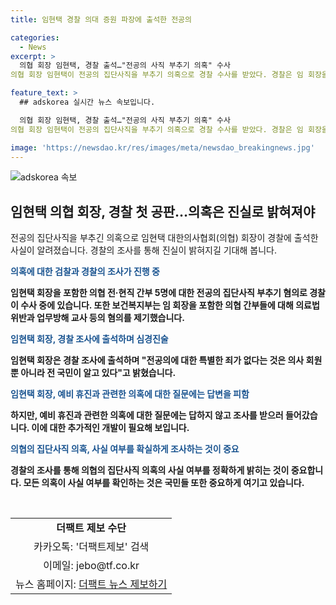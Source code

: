 ```yaml
---
title: 임현택 경찰 의대 증원 파장에 출석한 전공의

categories:
  - News
excerpt: >
  의협 회장 임현택, 경찰 출석…"전공의 사직 부추기 의혹" 수사
의협 회장 임현택이 전공의 집단사직을 부추기 의혹으로 경찰 수사를 받았다. 경찰은 임 회장을 포함한 의협 간부 5명을 수사 중이며, 보건복지부는 업무방해 교사 등 혐의로 의협 간부들을 고발했다. 임 회장은 지난번 소환 조사를 거부한 뒤 이번에는 출석했으며, 취재진의 질문에는 대답하지 않고 조사에 들어갔다.

feature_text: >
  ## adskorea 실시간 뉴스 속보입니다.

  의협 회장 임현택, 경찰 출석…"전공의 사직 부추기 의혹" 수사
의협 회장 임현택이 전공의 집단사직을 부추기 의혹으로 경찰 수사를 받았다. 경찰은 임 회장을 포함한 의협 간부 5명을 수사 중이며, 보건복지부는 업무방해 교사 등 혐의로 의협 간부들을 고발했다. 임 회장은 지난번 소환 조사를 거부한 뒤 이번에는 출석했으며, 취재진의 질문에는 대답하지 않고 조사에 들어갔다.

image: 'https://newsdao.kr/res/images/meta/newsdao_breakingnews.jpg'
---
```


<p><img src="https://newsdao.kr/res/images/meta/newsdao_breakingnews.jpg" alt="adskorea 속보" /></p>

<h2 data-ke-size="size26">임현택 의협 회장, 경찰 첫 공판…의혹은 진실로 밝혀져야</h2>

<p>전공의 집단사직을 부추긴 의혹으로 임현택 대한의사협회(의협) 회장이 경찰에 출석한 사실이 알려졌습니다. 경찰의 조사를 통해 진실이 밝혀지길 기대해 봅니다.</p>

<p data-ke-size="size16"><b><span style="color: #1a5490;">의혹에 대한 검찰과 경찰의 조사가 진행 중</span><b></p>

<p>임현택 회장을 포함한 의협 전·현직 간부 5명에 대한 전공의 집단사직 부추기 혐의로 경찰이 수사 중에 있습니다. 또한 보건복지부는 임 회장을 포함한 의협 간부들에 대해 의료법 위반과 업무방해 교사 등의 혐의를 제기했습니다.</p>

<p data-ke-size="size16"><b><span style="color: #1a5490;">임현택 회장, 경찰 조사에 출석하며 심경진술</span><b></p>

<p>임현택 회장은 경찰 조사에 출석하며 "전공의에 대한 특별한 죄가 없다는 것은 의사 회원 뿐 아니라 전 국민이 알고 있다"고 밝혔습니다.</p>

<p data-ke-size="size16"><b><span style="color: #1a5490;">임현택 회장, 예비 휴진과 관련한 의혹에 대한 질문에는 답변을 피함</span><b></p>

<p>하지만, 예비 휴진과 관련한 의혹에 대한 질문에는 답하지 않고 조사를 받으러 들어갔습니다. 이에 대한 추가적인 개발이 필요해 보입니다.</p>

<p data-ke-size="size16"><b><span style="color: #1a5490;">의협의 집단사직 의혹, 사실 여부를 확실하게 조사하는 것이 중요</span><b></p>

<p>경찰의 조사를 통해 의협의 집단사직 의혹의 사실 여부를 정확하게 밝히는 것이 중요합니다. 모든 의혹이 사실 여부를 확인하는 것은 국민들 또한 중요하게 여기고 있습니다.</p>

<p data-ke-size="size16">&nbsp;</p>

<table>
    <thead>
        <tr></tr>
    </thead>
    <tbody>
        <tr>
            <td style="text-align: center; height: 17px;"><b>더팩트 제보 수단</b></td>
        </tr>
        <tr>
            <td style="text-align: center; height: 17px;">카카오톡: '더팩트제보' 검색</td>
        </tr>
        <tr>
            <td style="text-align: center; height: 17px;">이메일: jebo@tf.co.kr</td>
        </tr>
        <tr>
            <td style="text-align: center; height: 17px;">뉴스 홈페이지: <a href="http://talk.tf.co.kr/bbs/report/write">더팩트 뉴스 제보하기</a></td>
        </tr>
    </tbody>
</table>

